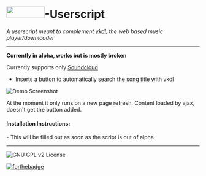<img src=https://raw.githubusercontent.com/Porco-Rosso/vkdl/vkdl-dev/images/Logo.png width=100 height=30 />-Userscript
=====

*A userscript meant to complement [vkdl](https://rawgit.com/Porco-Rosso/vkdl/), the web based music player/downloader*

---
**Currently in alpha, works but is mostly broken**


Currently supports only [Soundcloud](https://soundcloud.com)
- Inserts a button to automatically search the song title with vkdl

![Demo Screenshot](http://i.imgur.com/6IywqPU.png)



At the moment it only runs on a new page refresh. Content loaded by ajax, doesn't get the button added.


<h4>Installation Instructions:</h4>
- This will be filled out as soon as the script is out of alpha

--- 
![GNU GPL v2 License](https://img.shields.io/badge/license-GNU%20GPL%20v2-brightgreen.svg?style=flat-square)

 [![forthebadge](http://forthebadge.com/images/badges/built-with-love.svg)](http://forthebadge.com)
